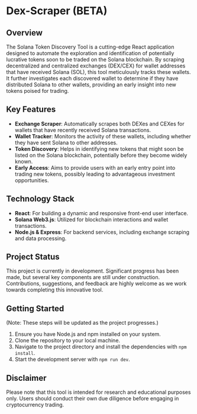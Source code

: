 # Dex-Scraper (BETA)

## Overview

The Solana Token Discovery Tool is a cutting-edge React application designed to automate the exploration and identification of potentially lucrative tokens soon to be traded on the Solana blockchain. By scraping decentralized and centralized exchanges (DEX/CEX) for wallet addresses that have received Solana (SOL), this tool meticulously tracks these wallets. It further investigates each discovered wallet to determine if they have distributed Solana to other wallets, providing an early insight into new tokens poised for trading.

## Key Features

- **Exchange Scraper**: Automatically scrapes both DEXes and CEXes for wallets that have recently received Solana transactions.
- **Wallet Tracker**: Monitors the activity of these wallets, including whether they have sent Solana to other addresses.
- **Token Discovery**: Helps in identifying new tokens that might soon be listed on the Solana blockchain, potentially before they become widely known.
- **Early Access**: Aims to provide users with an early entry point into trading new tokens, possibly leading to advantageous investment opportunities.

## Technology Stack

- **React**: For building a dynamic and responsive front-end user interface.
- **Solana Web3.js**: Utilized for blockchain interactions and wallet transactions.
- **Node.js & Express**: For backend services, including exchange scraping and data processing.

## Project Status

This project is currently in development. Significant progress has been made, but several key components are still under construction. Contributions, suggestions, and feedback are highly welcome as we work towards completing this innovative tool.

## Getting Started

(Note: These steps will be updated as the project progresses.)

1. Ensure you have Node.js and npm installed on your system.
2. Clone the repository to your local machine.
3. Navigate to the project directory and install the dependencies with `npm install`.
4. Start the development server with `npm run dev`.


## Disclaimer

Please note that this tool is intended for research and educational purposes only. Users should conduct their own due diligence before engaging in cryptocurrency trading.
